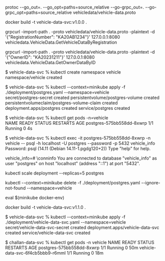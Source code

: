 protoc --go_out=. --go_opt=paths=source_relative --go-grpc_out=. --go-grpc_opt=paths=source_relative vehicledata/vehicle-data.proto

docker build -t vehicle-data-svc:v1.0.0 .

grpcurl -import-path . -proto vehicledata/vehicle-data.proto -plaintext -d '{"RegistrationNumber": "KA20AB1234"}' 127.0.0.1:8080 vehicledata.VehicleData.GetVehicleDataByRegistration

grpcurl -import-path . -proto vehicledata/vehicle-data.proto -plaintext -d '{"OwnerID": "KA20231211"}' 127.0.0.1:8080 vehicledata.VehicleData.GetOwnerDataByID



$ vehicle-data-svc % kubectl create namespace vehicle
namespace/vehicle created

$ vehicle-data-svc % kubectl --context=minikube apply -f ./deployment/postgres.yaml --namespace=vehicle                             
secret/postgres-secret created
persistentvolume/postgres-volume created
persistentvolumeclaim/postgres-volume-claim created
deployment.apps/postgres created
service/postgres created

$ vehicle-data-svc % kubectl get pods -n=vehicle                                                                
NAME                        READY   STATUS    RESTARTS   AGE
postgres-575bb558dd-8xwrp   1/1     Running   0          4s

$ vehicle-data-svc % kubectl exec -it postgres-575bb558dd-8xwrp -n vehicle -- psql -h localhost -U postgres --password -p 5432 vehicle_info
Password: 
psql (14.11 (Debian 14.11-1.pgdg120+2))
Type "help" for help.

vehicle_info=# \conninfo
You are connected to database "vehicle_info" as user "postgres" on host "localhost" (address "::1") at port "5432".

kubectl scale deployment --replicas=5 postgres

kubectl --context=minikube delete -f ./deployment/postgres.yaml --ignore-not-found --namespace=vehicle

eval  $(minikube docker-env)

docker build -t vehicle-data-svc:v1.1.0 .

$ vehicle-data-svc % kubectl --context=minikube apply -f ./deployment/vehicle-data-svc.yaml --namespace=vehicle                    
secret/vehicle-data-svc-secret created
deployment.apps/vehicle-data-svc created
service/vehicle-data-svc created

$ challan-data-svc % kubectl get pods -n vehicle
NAME                                READY   STATUS    RESTARTS   AGE
postgres-575bb558dd-8xwrp           1/1     Running   0          50m
vehicle-data-svc-6f4cb5bbb9-r6mml   1/1     Running   0          18m